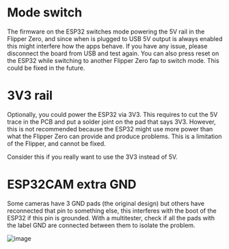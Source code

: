 # Mode switch

The firmware on the ESP32 switches mode powering the 5V rail in the Flipper Zero, and since when is plugged to USB 5V output is always enabled this might interfere how the apps behave. If you have any issue, please disconnect the board from USB and test again. You can also press reset on the ESP32 while switching to another Flipper Zero fap to switch mode. This could be fixed in the future.

# 3V3 rail

Optionally, you could power the ESP32 via 3V3. This requires to cut the 5V trace in the PCB and put a solder joint on the pad that says 3V3. However, this is not recommended because the ESP32 might use more power than what the Flipper Zero can provide and produce problems. This is a limitation of the Flipper, and cannot be fixed.

Consider this if you really want to use the 3V3 instead of 5V.

# ESP32CAM extra GND

Some cameras have 3 GND pads (the original design) but others have reconnected that pin to something else, this interferes with the boot of the ESP32 if this pin is grounded. With a multitester, check if all the pads with the label GND are connected between them to isolate the problem.

![image](https://user-images.githubusercontent.com/1091420/220142269-1fa92681-601c-48aa-b9fa-d29079979f27.png)

